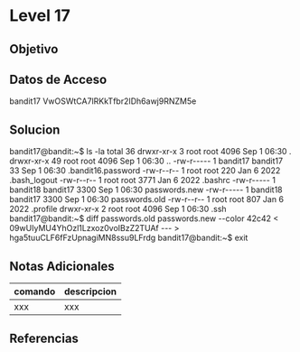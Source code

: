 # Level 17
## Objetivo
## Datos de Acceso
bandit17
VwOSWtCA7lRKkTfbr2IDh6awj9RNZM5e
## Solucion
bandit17@bandit:~$ ls -la total 36 drwxr-xr-x 3 root root 4096 Sep 1 06:30 . drwxr-xr-x 49 root root 4096 Sep 1 06:30 .. -rw-r----- 1 bandit17 bandit17 33 Sep 1 06:30 .bandit16.password -rw-r--r-- 1 root root 220 Jan 6 2022 .bash_logout -rw-r--r-- 1 root root 3771 Jan 6 2022 .bashrc -rw-r----- 1 bandit18 bandit17 3300 Sep 1 06:30 passwords.new -rw-r----- 1 bandit18 bandit17 3300 Sep 1 06:30 passwords.old -rw-r--r-- 1 root root 807 Jan 6 2022 .profile drwxr-xr-x 2 root root 4096 Sep 1 06:30 .ssh bandit17@bandit:~$ diff passwords.old passwords.new --color 42c42 < 09wUIyMU4YhOzl1Lzxoz0voIBzZ2TUAf --- > hga5tuuCLF6fFzUpnagiMN8ssu9LFrdg bandit17@bandit:~$ exit
## Notas Adicionales
|comando|descripcion|
|-------|-----------|
|xxx|xxx|
## Referencias
